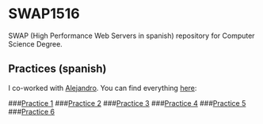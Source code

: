 # SWAP1516
SWAP (High Performance Web Servers in spanish) repository for Computer Science Degree.

## Practices (spanish)
I co-worked with [Alejandro](https://github.com/AlejandroRP). You can find everything [here](https://github.com/AlejandroRP/swap1516):

###[Practice 1](https://github.com/AlejandroRP/swap1516/tree/master/Practica1)
###[Practice 2](https://github.com/AlejandroRP/swap1516/tree/master/Practica2)
###[Practice 3](https://github.com/AlejandroRP/swap1516/tree/master/Practica3)
###[Practice 4](https://github.com/AlejandroRP/swap1516/tree/master/Practica4)
###[Practice 5](https://github.com/AlejandroRP/swap1516/tree/master/Practica5)
###[Practice 6](https://github.com/AlejandroRP/swap1516/tree/master/Pr%C3%A1ctica%206)
